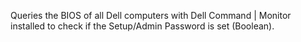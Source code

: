 Queries the BIOS of all Dell computers with Dell Command | Monitor installed to check if the Setup/Admin Password is set (Boolean).